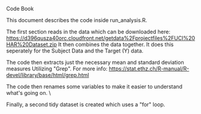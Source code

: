 Code Book

This document describes the code inside run_analysis.R.

The first section reads in the data which can be downloaded here: 
https://d396qusza40orc.cloudfront.net/getdata%2Fprojectfiles%2FUCI%20HAR%20Dataset.zip
It then combines the data together.  It does this seperately for the Subject Data and the Target (Y) data.

The code then extracts just the necessary mean and standard deviation measures
  Utilizing "Grep".  For more info: https://stat.ethz.ch/R-manual/R-devel/library/base/html/grep.html
  
The code then renames some variables to make it easier to understand what's going on.  \

Finally, a second tidy dataset is created which uses a "for" loop.
